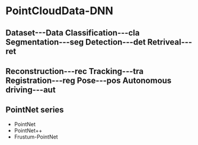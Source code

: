 # PointCloudData-DNN

## Dataset---Data Classification---cla  Segmentation---seg  Detection---det Retriveal---ret
## Reconstruction---rec Tracking---tra Registration---reg Pose---pos  Autonomous driving---aut

## PointNet series
* PointNet
* PointNet++
* Frustum-PointNet
